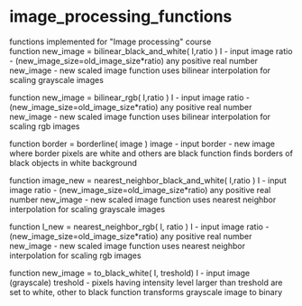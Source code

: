 # image_processing_functions
functions implemented for "Image processing" course
<br />
function  new_image  = bilinear_black_and_white( I,ratio )
I - input image
ratio - (new_image_size=old_image_size*ratio) any positive real number
new_image - new scaled image 
function uses bilinear interpolation for scaling grayscale images

function  new_image  = bilinear_rgb( I,ratio )
I - input image
ratio - (new_image_size=old_image_size*ratio) any positive real number
new_image - new scaled image 
function uses bilinear interpolation for scaling rgb images

function border = borderline( image )
image - input
border - new image where border pixels are white and others are black
function finds borders of black objects in white background

function  image_new  = nearest_neighbor_black_and_white( I,ratio )
I - input image
ratio - (new_image_size=old_image_size*ratio) any positive real number
new_image - new scaled image 
function uses nearest neighbor interpolation for scaling grayscale images

function I_new = nearest_neighbor_rgb( I, ratio )
I - input image
ratio - (new_image_size=old_image_size*ratio) any positive real number
new_image - new scaled image 
function uses nearest neighbor interpolation for scaling rgb images

function new_image = to_black_white( I, treshold)
I - input image (grayscale)
treshold - pixels having intensity level larger than treshold are set to white, other to black
function transforms grayscale image to binary
